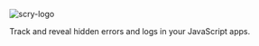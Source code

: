 ![scry-logo](https://github.com/user-attachments/assets/ecea1357-bd60-4ec7-b6b5-53f9e8161a23)

Track and reveal hidden errors and logs in your JavaScript apps.
